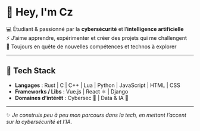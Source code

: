 # 👋 Hey, I'm Cz

💻 Étudiant & passionné par la **cybersécurité** et l’**intelligence artificielle**  
⚡ J’aime apprendre, expérimenter et créer des projets qui me challengent  
🌱 Toujours en quête de nouvelles compétences et technos à explorer  

---

## 🚀 Tech Stack
- **Langages** : Rust  | C | C++ | Lua | Python | JavaScript | HTML | CSS  
- **Frameworks / Libs** : Vue.js | React ⚛️ | Django  
- **Domaines d’intérêt** : Cybersec 🔐 | Data & IA 🤖  

---

✨ *Je construis peu à peu mon parcours dans la tech, en mettant l’accent sur la cybersécurité et l’IA.*
